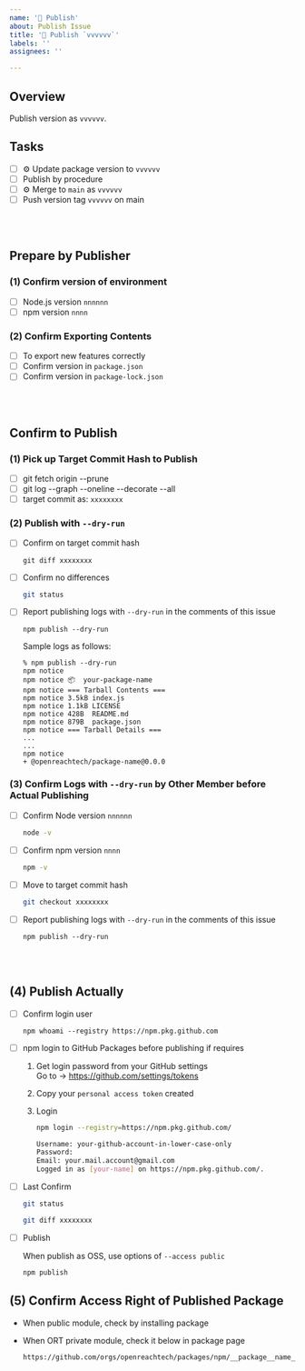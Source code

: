 ```yaml
---
name: '🚀 Publish'
about: Publish Issue
title: '🚀 Publish `vvvvvv`'
labels: ''
assignees: ''

---
```

## Overview

Publish version as `vvvvvv`.

## Tasks

- [ ] ⚙️ Update package version to `vvvvvv`
- [ ] Publish by procedure
- [ ] ⚙️ Merge to `main` as `vvvvvv`
- [ ] Push version tag `vvvvvv` on main

<br>
<br>

## Prepare by Publisher

### (1) Confirm version of environment

- [ ] Node.js version `nnnnnn`
- [ ] npm version `nnnn`

### (2) Confirm Exporting Contents

- [ ] To export new features correctly
- [ ] Confirm version in `package.json`
- [ ] Confirm version in `package-lock.json`

<br>
<br>

## Confirm to Publish

### (1) Pick up Target Commit Hash to Publish

- [ ] git fetch origin --prune
- [ ] git log --graph --oneline --decorate --all
- [ ] target commit as: `xxxxxxxx`

### (2) Publish with `--dry-run`

- [ ] Confirm on target commit hash

  ```
  git diff xxxxxxxx
  ```

- [ ] Confirm no differences

  ```sh
  git status
  ```

- [ ] Report publishing logs with `--dry-run` in the comments of this issue

  ```
  npm publish --dry-run
  ```

  Sample logs as follows:

  ```
  % npm publish --dry-run
  npm notice
  npm notice 📦  your-package-name
  npm notice === Tarball Contents ===
  npm notice 3.5kB index.js
  npm notice 1.1kB LICENSE
  npm notice 428B  README.md
  npm notice 879B  package.json
  npm notice === Tarball Details ===
  ...
  ...
  npm notice
  + @openreachtech/package-name@0.0.0
  ```

### (3) Confirm Logs with `--dry-run` by Other Member before Actual Publishing

- [ ] Confirm Node version `nnnnnn`

  ```sh
  node -v
  ```

- [ ] Confirm npm version `nnnn`

  ```sh
  npm -v
  ```

- [ ] Move to target commit hash

  ```sh
  git checkout xxxxxxxx
  ```

- [ ] Report publishing logs with `--dry-run` in the comments of this issue

  ```
  npm publish --dry-run
  ```

<br>
<br>

## (4) Publish Actually

- [ ] Confirm login user

  ```
  npm whoami --registry https://npm.pkg.github.com
  ```

- [ ] npm login to GitHub Packages before publishing if requires

  1. Get login password from your GitHub settings<br>Go to → https://github.com/settings/tokens
  2. Copy your `personal access token` created
  3. Login

      ```sh
      npm login --registry=https://npm.pkg.github.com/
      ```

      ```sh
      Username: your-github-account-in-lower-case-only
      Password:
      Email: your.mail.account@gmail.com
      Logged in as [your-name] on https://npm.pkg.github.com/.
      ```

- [ ] Last Confirm

  ```sh
  git status
  ```

  ```sh
  git diff xxxxxxxx
  ```

- [ ] Publish

  When publish as OSS, use options of `--access public`

  ```sh
  npm publish
  ```

## (5) Confirm Access Right of Published Package

- When public module, check by installing package
- When ORT private module, check it below in package page

  ```
  https://github.com/orgs/openreachtech/packages/npm/__package__name__/settings
  ```
